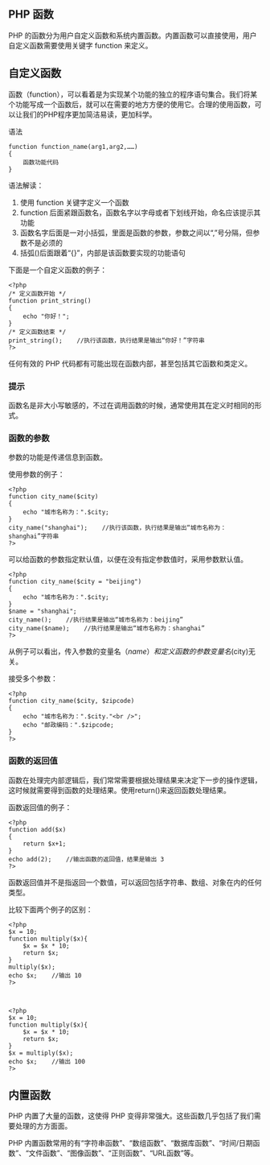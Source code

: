 

## PHP 函数

PHP 的函数分为用户自定义函数和系统内置函数。内置函数可以直接使用，用户自定义函数需要使用关键字 function 来定义。

## 自定义函数

函数（function），可以看着是为实现某个功能的独立的程序语句集合。我们将某个功能写成一个函数后，就可以在需要的地方方便的使用它。合理的使用函数，可以让我们的PHP程序更加简洁易读，更加科学。

语法

    
    
    function function_name(arg1,arg2,……)
    {
        函数功能代码
    }
    

语法解读：

  1. 使用 function 关键字定义一个函数
  2. function 后面紧跟函数名，函数名字以字母或者下划线开始，命名应该提示其功能
  3. 函数名字后面是一对小括弧，里面是函数的参数，参数之间以“,”号分隔，但参数不是必须的
  4. 括弧()后面跟着“{}”，内部是该函数要实现的功能语句

下面是一个自定义函数的例子：

    
    
    <?php
    /* 定义函数开始 */
    function print_string()
    {
        echo "你好！";
    }
    /* 定义函数结束 */
    print_string();    //执行该函数，执行结果是输出“你好！”字符串
    ?>
    

任何有效的 PHP 代码都有可能出现在函数内部，甚至包括其它函数和类定义。

### 提示

函数名是非大小写敏感的，不过在调用函数的时候，通常使用其在定义时相同的形式。

### 函数的参数

参数的功能是传递信息到函数。

使用参数的例子：

    
    
    <?php
    function city_name($city)
    {
        echo "城市名称为：".$city;
    }
    city_name("shanghai");    //执行该函数，执行结果是输出“城市名称为：shanghai”字符串
    ?>
    

可以给函数的参数指定默认值，以便在没有指定参数值时，采用参数默认值。

    
    
    <?php
    function city_name($city = "beijing")
    {
        echo "城市名称为：".$city;
    }
    $name = "shanghai";
    city_name();    //执行结果是输出“城市名称为：beijing”
    city_name($name);    //执行结果是输出“城市名称为：shanghai”
    ?>
    

从例子可以看出，传入参数的变量名（$name）和定义函数的参数变量名($city)无关。

接受多个参数：

    
    
    <?php
    function city_name($city, $zipcode)
    {
        echo "城市名称为：".$city."<br />";
        echo "邮政编码：".$zipcode;
    }
    ?>
    

### 函数的返回值

函数在处理完内部逻辑后，我们常常需要根据处理结果来决定下一步的操作逻辑，这时候就需要得到函数的处理结果。使用return()来返回函数处理结果。

函数返回值的例子：

    
    
    <?php
    function add($x)
    {
        return $x+1;
    }
    echo add(2);    //输出函数的返回值，结果是输出 3
    ?>
    

函数返回值并不是指返回一个数值，可以返回包括字符串、数组、对象在内的任何类型。

比较下面两个例子的区别：

    
    
    <?php
    $x = 10;
    function multiply($x){
        $x = $x * 10;
        return $x;
    }
    multiply($x);
    echo $x;    //输出 10
    ?>
    
    
    
    <?php
    $x = 10;
    function multiply($x){
        $x = $x * 10;
        return $x;
    }
    $x = multiply($x);
    echo $x;    //输出 100
    ?>
    

## 内置函数

PHP 内置了大量的函数，这使得 PHP 变得非常强大。这些函数几乎包括了我们需要处理的方方面面。

PHP 内置函数常用的有“字符串函数”、“数组函数”、“数据库函数”、“时间/日期函数”、“文件函数”、“图像函数”、“正则函数”、“URL函数”等。